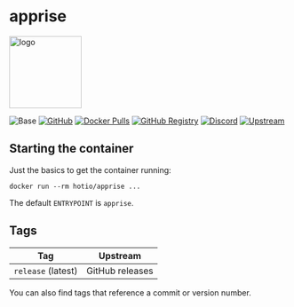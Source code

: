 # apprise

[<img src="https://hotio.dev/img/apprise.png" alt="logo" height="130" width="130">](https://github.com/caronc/apprise)

![Base](https://img.shields.io/badge/base-alpine-blue)
[![GitHub](https://img.shields.io/badge/source-github-lightgrey)](https://github.com/hotio/docker-apprise)
[![Docker Pulls](https://img.shields.io/docker/pulls/hotio/apprise)](https://hub.docker.com/r/hotio/apprise)
[![GitHub Registry](https://img.shields.io/badge/registry-ghcr.io-blue)](https://github.com/users/hotio/packages/container/package/apprise)
[![Discord](https://img.shields.io/discord/610068305893523457?color=738ad6&label=discord&logo=discord&logoColor=white)](https://discord.gg/3SnkuKp)
[![Upstream](https://img.shields.io/badge/upstream-project-yellow)](https://github.com/caronc/apprise)

## Starting the container

Just the basics to get the container running:

```shell
docker run --rm hotio/apprise ...
```

The default `ENTRYPOINT` is `apprise`.

## Tags

| Tag                | Upstream        |
| -------------------|-----------------|
| `release` (latest) | GitHub releases |

You can also find tags that reference a commit or version number.
